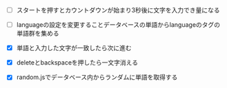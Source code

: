 - [ ] スタートを押すとカウントダウンが始まり3秒後に文字を入力でき量になる
- [ ] languageの設定を変更することデータベースの単語からlanguageのタグの単語群を集める 
- [x] 単語と入力した文字が一致したら次に進む
- [x] deleteとbackspaceを押したら一文字消える

- [x] random.jsでデータベース内からランダムに単語を取得する